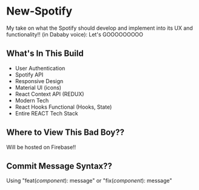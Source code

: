 # New-Spotify
My take on what the Spotify should develop and implement into its UX and functionality!! 
(in Dababy voice): Let's GOOOOOOOOO

## What's In This Build

- User Authentication
- Spotify API
- Responsive Design
- Material UI (icons)
- React Context API (REDUX)
- Modern Tech
- React Hooks Functional (Hooks, State)
- Entire REACT Tech Stack


## Where to View This Bad Boy??

Will be hosted on Firebase!!

## Commit Message Syntax??
Using "feat(*component*): message" or "fix(*component*): message"